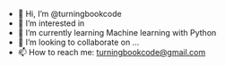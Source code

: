 - 👋 Hi, I’m @turningbookcode
- 👀 I’m interested in 
- 🌱 I’m currently learning Machine learning with Python
- 💞️ I’m looking to collaborate on ...
- 📫 How to reach me: turningbookcode@gmail.com

<!---
turningbookcode/turningbookcode is a ✨ special ✨ repository because its `README.md` (this file) appears on your GitHub profile.
You can click the Preview link to take a look at your changes.
--->
